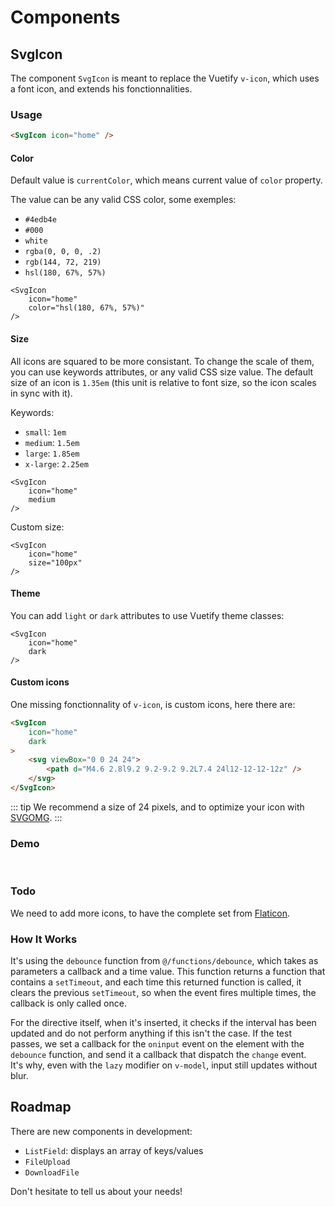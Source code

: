 # Components




## SvgIcon

The component `SvgIcon` is meant to replace the Vuetify `v-icon`, which uses a font icon, and extends his fonctionnalities.

### Usage

``` html
<SvgIcon icon="home" />
```

#### Color

Default value is `currentColor`, which means current value of `color` property.

The value can be any valid CSS color, some exemples:

- `#4edb4e`
- `#000`
- `white`
- `rgba(0, 0, 0, .2)`
- `rgb(144, 72, 219)`
- `hsl(180, 67%, 57%)`

``` html{3}
<SvgIcon
    icon="home"
    color="hsl(180, 67%, 57%)"
/>
```

#### Size

All icons are squared to be more consistant. To change the scale of them, you can use keywords attributes, or any valid CSS size value.
The default size of an icon is `1.35em` (this unit is relative to font size, so the icon scales in sync with it).

Keywords:

- `small`: `1em`
- `medium`: `1.5em`
- `large`: `1.85em`
- `x-large`: `2.25em`

``` html{3}
<SvgIcon
    icon="home"
    medium
/>
```

Custom size:

``` html{3}
<SvgIcon
    icon="home"
    size="100px"
/>
```

#### Theme

You can add `light` or `dark` attributes to use Vuetify theme classes:

``` html{3}
<SvgIcon
    icon="home"
    dark
/>
```

#### Custom icons

One missing fonctionnality of `v-icon`, is custom icons, here there are:

``` html
<SvgIcon
    icon="home"
    dark
>
    <svg viewBox="0 0 24 24">
        <path d="M4.6 2.8l9.2 9.2-9.2 9.2L7.4 24l12-12-12-12z" />
    </svg>
</SvgIcon>
```

::: tip
We recommend a size of 24 pixels, and to optimize your icon with [SVGOMG](https://jakearchibald.github.io/svgomg/).
:::

### Demo
<br>
<CodePen
	id="yxRJOO"
	title="test"
/>

### Todo

We need to add more icons, to have the complete set from [Flaticon](https://www.flaticon.com/packs/material-design/1).

### How It Works

It's using the `debounce` function from `@/functions/debounce`, which takes as parameters a callback and a time value. This function returns a function that contains a `setTimeout`, and each time this returned function is called, it clears the previous `setTimeout`, so when the event fires multiple times, the callback is only called once.

For the directive itself, when it's inserted, it checks if the interval has been updated and do not perform anything if this isn't the case. If the test passes, we set a callback for the `oninput` event on the element with the `debounce` function, and send it a callback that dispatch the `change` event.<br>
It's why, even with the `lazy` modifier on `v-model`, input still updates without blur.

## Roadmap

There are new components in development:

- `ListField`: displays an array of keys/values
- `FileUpload`
- `DownloadFile`

Don't hesitate to tell us about your needs!
